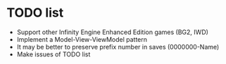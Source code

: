 # TODO list

- Support other Infinity Engine Enhanced Edition games (BG2, IWD)
- Implement a Model-View-ViewModel pattern
- It may be better to preserve prefix number in saves (0000000-Name)
- Make issues of TODO list

